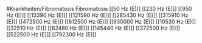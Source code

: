 #Krankheiten/Fibromatosis
Fibromatosis
[[50 Hz (E)]]
[[230 Hz (E)]]
[[950 Hz (E)]]
[[13390 Hz (E)]]
[[121590 Hz (E)]]
[[285430 Hz (E)]]
[[315910 Hz (E)]]
[[472500 Hz (E)]]
[[612500 Hz (E)]]
[[930000 Hz (E)]]
[[10530 Hz (E)]]
[[32510 Hz (E)]]
[[62480 Hz (E)]]
[[145440 Hz (E)]]
[[372500 Hz (E)]]
[[522500 Hz (E)]]
[[792300 Hz (E)]]